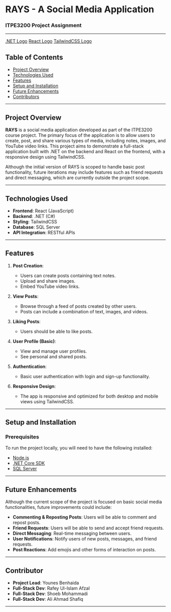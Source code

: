 # RAYS - A Social Media Application
### ITPE3200 Project Assignment
---
[.NET Logo](https://upload.wikimedia.org/wikipedia/commons/e/ee/.NET_Core_Logo.svg)
[React Logo](https://upload.wikimedia.org/wikipedia/commons/a/a7/React-icon.svg)
[TailwindCSS Logo](https://upload.wikimedia.org/wikipedia/commons/d/d5/Tailwind_CSS_Logo.svg)
## Table of Contents
- [Project Overview](#project-overview)
- [Technologies Used](#technologies-used)
- [Features](#features)
- [Setup and Installation](#setup-and-installation)
- [Future Enhancements](#future-enhancements)
- [Contributors](#contributors)

---

## Project Overview

**RAYS** is a social media application developed as part of the ITPE3200 course project. The primary focus of the application is to allow users to create, post, and share various types of media, including notes, images, and YouTube video links. This project aims to demonstrate a full-stack application built with .NET on the backend and React on the frontend, with a responsive design using TailwindCSS.

Although the initial version of RAYS is scoped to handle basic post functionality, future iterations may include features such as friend requests and direct messaging, which are currently outside the project scope.

---

## Technologies Used

- **Frontend**: React (JavaScript)
- **Backend**: .NET (C#)
- **Styling**: TailwindCSS
- **Database**: SQL Server
- **API Integration**: RESTful APIs

---

## Features

1. **Post Creation**:
   - Users can create posts containing text notes.
   - Upload and share images.
   - Embed YouTube video links.

2. **View Posts**:
   - Browse through a feed of posts created by other users.
   - Posts can include a combination of text, images, and videos.

3. **Liking Posts**:
   - Users should be able to like posts.

4. **User Profile (Basic)**:
   - View and manage user profiles.
   - See personal and shared posts.

5. **Authentication**:
   - Basic user authentication with login and sign-up functionality.

6. **Responsive Design**:
   - The app is responsive and optimized for both desktop and mobile views using TailwindCSS.

---

## Setup and Installation

### Prerequisites

To run the project locally, you will need to have the following installed:

- [Node.js](https://nodejs.org/)
- [.NET Core SDK](https://dotnet.microsoft.com/download)
- [SQL Server](https://www.microsoft.com/en-us/sql-server/sql-server-downloads)

---
## Future Enhancements
Although the current scope of the project is focused on basic social media functionalities, future improvements could include:

- **Commenting & Reposting Posts**: Users will be able to comment and repost posts.
- **Friend Requests**: Users will be able to send and accept friend requests.
- **Direct Messaging**: Real-time messaging between users.
- **User Notifications**: Notify users of new posts, messages, and friend requests.
- **Post Reactions**: Add emojis and other forms of interaction on posts.

---
## Contributor

- **Project Lead**: Younes Benhaida
- **Full-Stack Dev**: Rafey Ul-Islam Afzal
- **Full-Stack Dev**: Shoeb Mohammadi
- **Full-Stack Dev**: Ali Ahmad Shafiq

---

